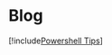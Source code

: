 Blog
=======================================

[!include[Powershell Tips](00b-Getting-Started/GettingStarted_PowerShellTipsAzSDK.md)]


